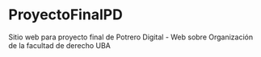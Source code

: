 # ProyectoFinalPD
Sitio web para proyecto final de Potrero Digital - Web sobre Organización de la facultad de derecho UBA
